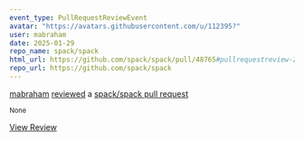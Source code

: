 ```yaml
---
event_type: PullRequestReviewEvent
avatar: "https://avatars.githubusercontent.com/u/112395?"
user: mabraham
date: 2025-01-29
repo_name: spack/spack
html_url: https://github.com/spack/spack/pull/48765#pullrequestreview-2580619209
repo_url: https://github.com/spack/spack
---
```


<a href='https://github.com/mabraham' target='_blank'>mabraham</a> <a href='https://github.com/spack/spack/pull/48765#pullrequestreview-2580619209' target='_blank'>reviewed</a> a <a href='https://github.com/spack/spack/pull/48765' target='_blank'>spack/spack pull request</a>

<small>None</small>

<a href='https://github.com/spack/spack/pull/48765#pullrequestreview-2580619209' target='_blank'>View Review</a>
